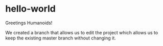 # hello-world

Greetings Humanoids!

We created a branch that allows us to edit the project which allows us to keep the existing master branch without changing it.

